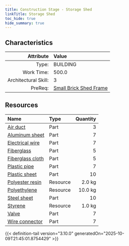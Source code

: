 ```yaml
---
title: Construction Stage - Storage Shed
linkTitle: Storage Shed
toc_hide: true
hide_summary: true
---
```

<!-- This is generated by the MarsSim HelpGenertor, do not edit. -->

## Characteristics

| Attribute      | Value |
|--------:|:------|
|Type:|BUILDING|
|Work Time:|500.0|
|Architectural Skill:|3|
|PreReq:|[Small Brick Shed Frame](/docs/definitions/construction/small-brick-shed-frame)|

## Resources

| Name | Type | Quantity |
|:-----|:-----|-----:|
|[Air duct](/docs/definitions/part/air-duct)|Part|3|
|[Aluminum sheet](/docs/definitions/part/aluminum-sheet)|Part|7|
|[Electrical wire](/docs/definitions/part/electrical-wire)|Part|7|
|[Fiberglass](/docs/definitions/part/fiberglass)|Part|5|
|[Fiberglass cloth](/docs/definitions/part/fiberglass-cloth)|Part|5|
|[Plastic pipe](/docs/definitions/part/plastic-pipe)|Part|7|
|[Plastic sheet](/docs/definitions/part/plastic-sheet)|Part|10|
|[Polyester resin](/docs/definitions/resource/polyester-resin)|Resource|2.0 kg|
|[Polyethylene](/docs/definitions/resource/polyethylene)|Resource|10.0 kg|
|[Steel sheet](/docs/definitions/part/steel-sheet)|Part|10|
|[Styrene](/docs/definitions/resource/styrene)|Resource|1.0 kg|
|[Valve](/docs/definitions/part/valve)|Part|7|
|[Wire connector](/docs/definitions/part/wire-connector)|Part|7|




{{< definition-tail version="3.10.0" generatedOn="2025-10-09T21:45:01.8754429" >}}


